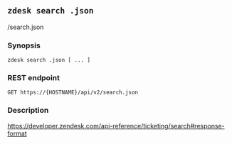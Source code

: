 ## `zdesk search .json`

/search.json

### Synopsis

    zdesk search .json [ ... ]

### REST endpoint

    GET https://{HOSTNAME}/api/v2/search.json

### Description

https://developer.zendesk.com/api-reference/ticketing/search#response-format

